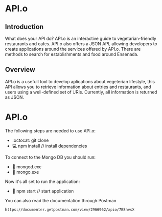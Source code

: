 # API.o

## Introduction

What does your API do? API.o is an interactive guide to vegetarian-friendly restaurants and cafes. API.o also offers a JSON API, allowing developers to create applications around the services offered by API.o. There are methods to search for establishments and food around Ensenada.

## Overview

API.o is a usefull tool to develop aplications about vegeterian lifestyle, this API allows you to retrieve information about entries and restaurants, and users using a well-defined set of URIs. Currently, all information is returned as JSON.


# API.o

The following steps are needed to use API.o:
  * :octocat:   git clone
  * :computer:  npm install               // install dependencies

To connect to the Mongo DB you should run:
  * :leaves:    mongod.exe
  * :leaves:    mongo.exe

Now it's all set to run the application:
  * :bear:      npm start                 // start application



You can also read the documentation through Postman
```
https://documenter.getpostman.com/view/2966962/apio/7E8hvsX
```
